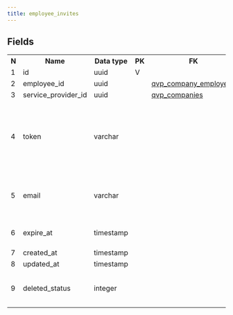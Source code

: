 ```yaml
---
title: employee_invites 
---
```


## Fields

<table style="width: 100%">
    <colgroup>
       <col span="1" style="width: 3%;"/>
       <col span="1" style="width: 12%;"/>
       <col span="1" style="width: 10%;"/>
       <col span="1" style="width: 3%;"/>
       <col span="1" style="width: 12%;"/>
       <col span="1" style="width: 60%;"/>
    </colgroup>
  <tr>
    <th>N</th>
    <th>Name</th>
    <th>Data type</th>
    <th>PK</th>
    <th>FK</th>
    <th>Description</th>
  </tr>
<tr><td>1</td><td>id</td><td>uuid</td><td>V</td><td></td><td></td></tr>
<tr><td>2</td><td>employee_id</td><td>uuid</td><td></td><td><a href="qvp_company_employees.md">qvp_company_employees</a></td><td></td></tr>
<tr><td>3</td><td>service_provider_id</td><td>uuid</td><td></td><td><a href="qvp_companies.md">qvp_companies</a></td><td></td></tr>
<tr><td>4</td><td>token</td><td>varchar</td><td></td><td></td><td>Part of unique URL the employee must visit to activate his user account</td></tr>
<tr><td>5</td><td>email</td><td>varchar</td><td></td><td></td><td>employee email that the invitation is sent to.</td></tr>
<tr><td>6</td><td>expire_at</td><td>timestamp</td><td></td><td></td><td>Expiration date of the invitation.</td></tr>
<tr><td>7</td><td>created_at</td><td>timestamp</td><td></td><td></td><td></td></tr>
<tr><td>8</td><td>updated_at</td><td>timestamp</td><td></td><td></td><td></td></tr>
<tr><td>9</td><td>deleted_status</td><td>integer</td><td></td><td></td><td>0 - active record, 1 - deleted record.</td></tr>

</table>